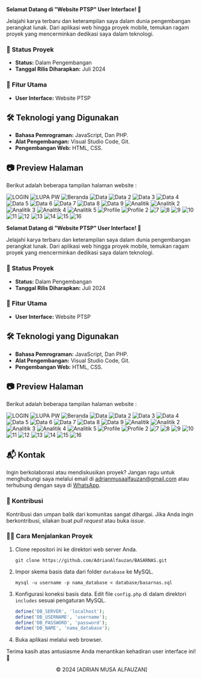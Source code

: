 **Selamat Datang di "Website PTSP" User Interface! 🚀**

Jelajahi karya terbaru dan keterampilan saya dalam dunia pengembangan perangkat lunak. Dari aplikasi web hingga proyek mobile, temukan ragam proyek yang mencerminkan dedikasi saya dalam teknologi.

### 🚧 Status Proyek

- **Status:** Dalam Pengembangan
- **Tanggal Rilis Diharapkan:** Juli 2024

### 🚀 Fitur Utama

- **User Interface:** Website PTSP

## 🛠️ Teknologi yang Digunakan

- **Bahasa Pemrograman:** JavaScript, Dan PHP.
- **Alat Pengembangan:** Visual Studio Code, Git.
- **Pengembangan Web:** HTML, CSS.

## 📷 Preview Halaman

Berikut adalah beberapa tampilan halaman website :

![LOGIN](https://github.com/fifovalle/PTSP/assets/90078068/7add75f1-9cd2-4186-8a98-868210f237ac)
![LUPA PW](https://github.com/fifovalle/PTSP/assets/90078068/4b2f7487-8ae7-4236-888d-cafd8698ef60)
![Beranda](https://github.com/fifovalle/PTSP/assets/90078068/de0f0b77-d2ea-4223-b596-f820ef928ef5)
![Data](https://github.com/fifovalle/PTSP/assets/90078068/bcc9c515-c60b-4674-89ff-4835671347ec)
![Data 2](https://github.com/fifovalle/PTSP/assets/90078068/d01dfe72-b073-4d4b-acde-16adc8eb6fc3)
![Data 3](https://github.com/fifovalle/PTSP/assets/90078068/1f306f4d-ebca-421b-9c40-c59ab6e019f0)
![Data 4](https://github.com/fifovalle/PTSP/assets/90078068/85fff093-2ac9-4648-bfae-73aae29ec367)
![Data 5](https://github.com/fifovalle/PTSP/assets/90078068/ad120b30-b503-4329-bf68-95e91b100db9)
![Data 6](https://github.com/fifovalle/PTSP/assets/90078068/9183778f-ddf2-4f35-9d7b-5f1cb7c8ce29)
![Data 7](https://github.com/fifovalle/PTSP/assets/90078068/b43fca74-448c-49bb-83db-c80d4af36dd3)
![Data 8](https://github.com/fifovalle/PTSP/assets/90078068/a360cd3e-017c-446a-b41c-354535c2b8e0)
![Data 9](https://github.com/fifovalle/PTSP/assets/90078068/b6dff2f2-c8db-4f1b-851a-c1866cb986c8)
![Analitik](https://github.com/fifovalle/PTSP/assets/90078068/157a087d-3edb-42c9-9b91-ca2415aaa10b)
![Analitik 2](https://github.com/fifovalle/PTSP/assets/90078068/3fb4e47b-ece1-4e1e-bdeb-8752031d3fa9)
![Analitik 3](https://github.com/fifovalle/PTSP/assets/90078068/a62b3a3e-1a30-4852-8123-58554e627224)
![Analitik 4](https://github.com/fifovalle/PTSP/assets/90078068/e1c4e0f9-e7e0-4ea3-9464-f9d1bc04afa6)
![Analitik 5](https://github.com/fifovalle/PTSP/assets/90078068/a0a11eca-968b-48b8-9657-148680d1020f)
![Profile](https://github.com/fifovalle/PTSP/assets/90078068/4c69ea63-10ae-4672-a511-60890e764ac1)
![Profile 2](https://github.com/fifovalle/PTSP/assets/90078068/e9217ba3-d180-4adf-965d-3ed9edc9ca67)
![7](https://github.com/fifovalle/PTSP/assets/90078068/1ea30443-31a3-4a8c-8d9f-a909b7657004)
![8](https://github.com/fifovalle/PTSP/assets/90078068/10b1d570-1a30-4c6d-a69c-7c0e1c694c03)
![9](https://github.com/fifovalle/PTSP/assets/90078068/df3553ef-b4be-45a3-9a1d-44546470668f)
![10](https://github.com/fifovalle/PTSP/assets/90078068/d636d979-bac8-4080-a901-792f8f296872)
![11](https://github.com/fifovalle/PTSP/assets/90078068/779874a1-8d03-44af-b58f-30ff571df791)
![12](https://github.com/fifovalle/PTSP/assets/90078068/595eac1e-4d96-49e3-9857-267ff19ebe21)
![13](https://github.com/fifovalle/PTSP/assets/90078068/631230c0-7d97-4f43-8fdb-1daefd28b6f2)
![14](https://github.com/fifovalle/PTSP/assets/90078068/9d439cb9-3a8d-4326-b006-09aad146fee7)
![15](https://github.com/fifovalle/PTSP/assets/90078068/23edf75e-920c-4978-8de1-f2ae9ae750ff)
![16](https://github.com/fifovalle/PTSP/assets/90078068/cf3c1489-a8b8-461d-8bb1-683cd6c443bd)

**Selamat Datang di "Website PTSP" User Interface! 🚀**

Jelajahi karya terbaru dan keterampilan saya dalam dunia pengembangan perangkat lunak. Dari aplikasi web hingga proyek mobile, temukan ragam proyek yang mencerminkan dedikasi saya dalam teknologi.

### 🚧 Status Proyek

- **Status:** Dalam Pengembangan
- **Tanggal Rilis Diharapkan:** Juli 2024

### 🚀 Fitur Utama

- **User Interface:** Website PTSP

## 🛠️ Teknologi yang Digunakan

- **Bahasa Pemrograman:** JavaScript, Dan PHP.
- **Alat Pengembangan:** Visual Studio Code, Git.
- **Pengembangan Web:** HTML, CSS.

## 📷 Preview Halaman

Berikut adalah beberapa tampilan halaman website :

![LOGIN](https://github.com/fifovalle/PTSP/assets/90078068/7add75f1-9cd2-4186-8a98-868210f237ac)
![LUPA PW](https://github.com/fifovalle/PTSP/assets/90078068/4b2f7487-8ae7-4236-888d-cafd8698ef60)
![Beranda](https://github.com/fifovalle/PTSP/assets/90078068/de0f0b77-d2ea-4223-b596-f820ef928ef5)
![Data](https://github.com/fifovalle/PTSP/assets/90078068/bcc9c515-c60b-4674-89ff-4835671347ec)
![Data 2](https://github.com/fifovalle/PTSP/assets/90078068/d01dfe72-b073-4d4b-acde-16adc8eb6fc3)
![Data 3](https://github.com/fifovalle/PTSP/assets/90078068/1f306f4d-ebca-421b-9c40-c59ab6e019f0)
![Data 4](https://github.com/fifovalle/PTSP/assets/90078068/85fff093-2ac9-4648-bfae-73aae29ec367)
![Data 5](https://github.com/fifovalle/PTSP/assets/90078068/ad120b30-b503-4329-bf68-95e91b100db9)
![Data 6](https://github.com/fifovalle/PTSP/assets/90078068/9183778f-ddf2-4f35-9d7b-5f1cb7c8ce29)
![Data 7](https://github.com/fifovalle/PTSP/assets/90078068/b43fca74-448c-49bb-83db-c80d4af36dd3)
![Data 8](https://github.com/fifovalle/PTSP/assets/90078068/a360cd3e-017c-446a-b41c-354535c2b8e0)
![Data 9](https://github.com/fifovalle/PTSP/assets/90078068/b6dff2f2-c8db-4f1b-851a-c1866cb986c8)
![Analitik](https://github.com/fifovalle/PTSP/assets/90078068/157a087d-3edb-42c9-9b91-ca2415aaa10b)
![Analitik 2](https://github.com/fifovalle/PTSP/assets/90078068/3fb4e47b-ece1-4e1e-bdeb-8752031d3fa9)
![Analitik 3](https://github.com/fifovalle/PTSP/assets/90078068/a62b3a3e-1a30-4852-8123-58554e627224)
![Analitik 4](https://github.com/fifovalle/PTSP/assets/90078068/e1c4e0f9-e7e0-4ea3-9464-f9d1bc04afa6)
![Analitik 5](https://github.com/fifovalle/PTSP/assets/90078068/a0a11eca-968b-48b8-9657-148680d1020f)
![Profile](https://github.com/fifovalle/PTSP/assets/90078068/4c69ea63-10ae-4672-a511-60890e764ac1)
![Profile 2](https://github.com/fifovalle/PTSP/assets/90078068/e9217ba3-d180-4adf-965d-3ed9edc9ca67)
![7](https://github.com/fifovalle/PTSP/assets/90078068/1ea30443-31a3-4a8c-8d9f-a909b7657004)
![8](https://github.com/fifovalle/PTSP/assets/90078068/10b1d570-1a30-4c6d-a69c-7c0e1c694c03)
![9](https://github.com/fifovalle/PTSP/assets/90078068/df3553ef-b4be-45a3-9a1d-44546470668f)
![10](https://github.com/fifovalle/PTSP/assets/90078068/d636d979-bac8-4080-a901-792f8f296872)
![11](https://github.com/fifovalle/PTSP/assets/90078068/779874a1-8d03-44af-b58f-30ff571df791)
![12](https://github.com/fifovalle/PTSP/assets/90078068/595eac1e-4d96-49e3-9857-267ff19ebe21)
![13](https://github.com/fifovalle/PTSP/assets/90078068/631230c0-7d97-4f43-8fdb-1daefd28b6f2)
![14](https://github.com/fifovalle/PTSP/assets/90078068/9d439cb9-3a8d-4326-b006-09aad146fee7)
![15](https://github.com/fifovalle/PTSP/assets/90078068/23edf75e-920c-4978-8de1-f2ae9ae750ff)
![16](https://github.com/fifovalle/PTSP/assets/90078068/cf3c1489-a8b8-461d-8bb1-683cd6c443bd)

## 📬 Kontak

Ingin berkolaborasi atau mendiskusikan proyek? Jangan ragu untuk menghubungi saya melalui email di [adrianmusaalfauzan@gmail.com](mailto:adrianmusaalfauzan@gmail.com) atau terhubung dengan saya di [WhatsApp](https://wa.me/+6281222518720).

### 🙏 Kontribusi

Kontribusi dan umpan balik dari komunitas sangat dihargai. Jika Anda ingin berkontribusi, silakan buat _pull request_ atau buka _issue_.

### 👨‍💻 Cara Menjalankan Proyek

1. Clone repositori ini ke direktori web server Anda.

   ```
   git clone https://github.com/AdrianAlfauzan/BASARNAS.git

   ```

2. Impor skema basis data dari folder `database` ke MySQL.

   ```
   mysql -u username -p nama_database < database/basarnas.sql
   ```

3. Konfigurasi koneksi basis data. Edit file `config.php` di dalam direktori `includes` sesuai pengaturan MySQL.

   ```php
   define('DB_SERVER', 'localhost');
   define('DB_USERNAME', 'username');
   define('DB_PASSWORD', 'password');
   define('DB_NAME', 'nama_database');
   ```

4. Buka aplikasi melalui web browser.

Terima kasih atas antusiasme Anda menantikan kehadiran user interface ini! 🙌

<div align="center">
  &copy; 2024 [ADRIAN MUSA ALFAUZAN]
</div>

